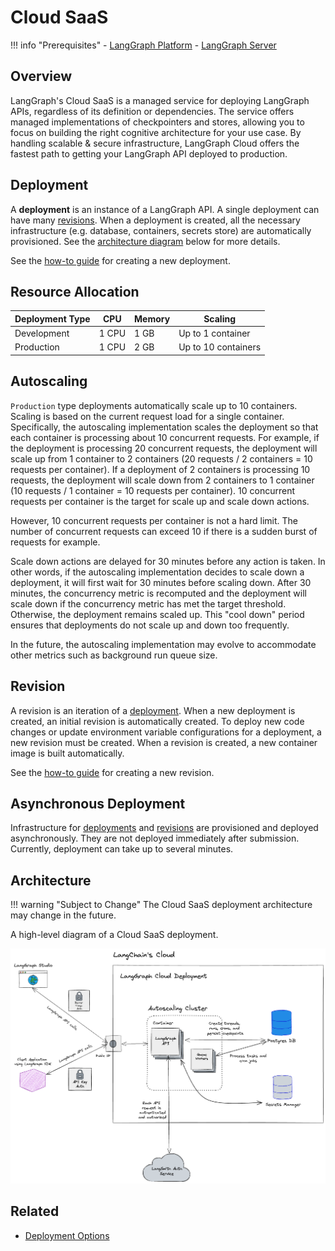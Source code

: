 # Cloud SaaS

!!! info "Prerequisites" 
    - [LangGraph Platform](./langgraph_platform.md) 
    - [LangGraph Server](./langgraph_server.md)

## Overview

LangGraph's Cloud SaaS is a managed service for deploying LangGraph APIs, regardless of its definition or dependencies. The service offers managed implementations of checkpointers and stores, allowing you to focus on building the right cognitive architecture for your use case. By handling scalable & secure infrastructure, LangGraph Cloud offers the fastest path to getting your LangGraph API deployed to production.

## Deployment

A **deployment** is an instance of a LangGraph API. A single deployment can have many [revisions](#revision). When a deployment is created, all the necessary infrastructure (e.g. database, containers, secrets store) are automatically provisioned. See the [architecture diagram](#architecture) below for more details.

See the [how-to guide](../cloud/deployment/cloud.md#create-new-deployment) for creating a new deployment.

## Resource Allocation

| **Deployment Type** | **CPU** | **Memory** | **Scaling**         |
|---------------------|---------|------------|---------------------|
| Development         | 1 CPU   | 1 GB       | Up to 1 container   |
| Production          | 1 CPU   | 2 GB       | Up to 10 containers |

## Autoscaling
`Production` type deployments automatically scale up to 10 containers. Scaling is based on the current request load for a single container. Specifically, the autoscaling implementation scales the deployment so that each container is processing about 10 concurrent requests. For example, if the deployment is processing 20 concurrent requests, the deployment will scale up from 1 container to 2 containers (20 requests / 2 containers = 10 requests per container). If a deployment of 2 containers is processing 10 requests, the deployment will scale down from 2 containers to 1 container (10 requests / 1 container = 10 requests per container). 10 concurrent requests per container is the target for scale up and scale down actions.

However, 10 concurrent requests per container is not a hard limit. The number of concurrent requests can exceed 10 if there is a sudden burst of requests for example.

Scale down actions are delayed for 30 minutes before any action is taken. In other words, if the autoscaling implementation decides to scale down a deployment, it will first wait for 30 minutes before scaling down. After 30 minutes, the concurrency metric is recomputed and the deployment will scale down if the concurrency metric has met the target threshold. Otherwise, the deployment remains scaled up. This "cool down" period ensures that deployments do not scale up and down too frequently.

In the future, the autoscaling implementation may evolve to accommodate other metrics such as background run queue size.

## Revision

A revision is an iteration of a [deployment](#deployment). When a new deployment is created, an initial revision is automatically created. To deploy new code changes or update environment variable configurations for a deployment, a new revision must be created. When a revision is created, a new container image is built automatically.

See the [how-to guide](../cloud/deployment/cloud.md#create-new-revision) for creating a new revision.

## Asynchronous Deployment

Infrastructure for [deployments](#deployment) and [revisions](#revision) are provisioned and deployed asynchronously. They are not deployed immediately after submission. Currently, deployment can take up to several minutes.

## Architecture

!!! warning "Subject to Change"
The Cloud SaaS deployment architecture may change in the future.

A high-level diagram of a Cloud SaaS deployment.

![diagram](img/langgraph_cloud_architecture.png)


## Related

- [Deployment Options](./deployment_options.md)
